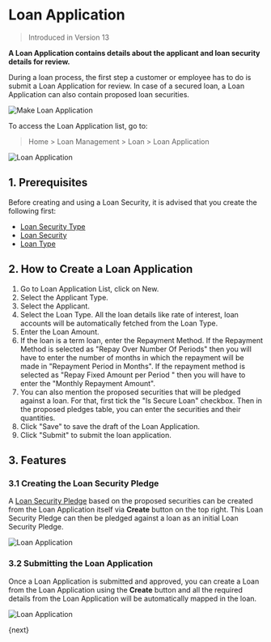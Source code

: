 <!-- add-breadcrumbs -->
# Loan Application
> Introduced in Version 13

**A Loan Application contains details about the applicant and loan security details for review.**

During a loan process, the first step a customer or employee has to do is submit a Loan Application for review. In case of a secured loan, a Loan Application can also contain proposed loan securities.

<img class="screenshot" alt="Make Loan Application" src="{{docs_base_url}}/v12/assets/img/loan-management/loan-application-flow.png">

To access the Loan Application list, go to:
> Home > Loan Management > Loan > Loan Application


<img class="screenshot" alt="Loan Application" src="{{docs_base_url}}/v12/assets/img/loan-management/loan-application.png">

## 1. Prerequisites
Before creating and using a Loan Security, it is advised that you create the following first:

* [Loan Security Type](/docs/v12/user/manual/en/loan-management/loan-security-type)
* [Loan Security](/docs/v12/user/manual/en/loan-management/loan-security)
* [Loan Type](/docs/v12/user/manual/en/loan-management/loan-type)

## 2. How to Create a Loan Application
1. Go to Loan Application List, click on New.
2. Select the Applicant Type.
3. Select the Applicant.
4. Select the Loan Type. All the loan details like rate of interest, loan accounts will be automatically fetched from the Loan Type.
5. Enter the Loan Amount.
6. If the loan is a term loan, enter the Repayment Method. If the Repayment Method is selected as "Repay Over Number Of Periods" then you will have to enter the number of months in which the repayment will be made in "Repayment Period in Months". If the repayment method is selected as "Repay Fixed Amount per Period " then you will have to enter the "Monthly Repayment Amount".
7. You can also mention the proposed securities that will be pledged against a loan. For that, first tick the "Is Secure Loan" checkbox. Then in the proposed pledges table, you can enter the securities and their quantities.
8. Click "Save" to save the draft of the Loan Application.
9. Click "Submit" to submit the loan application.

## 3. Features

### 3.1 Creating the Loan Security Pledge
A [Loan Security Pledge](/docs/v12/user/manual/en/loan-management/loan-security-pledge) based on the proposed securities can be created from the Loan Application itself via **Create** button on the top right. This Loan Security Pledge can then be pledged against a loan as an initial Loan Security Pledge.

<img class="screenshot" alt="Loan Application" src="{{docs_base_url}}/v12/assets/img/loan-management/create-loan-security-pledge.png">

### 3.2 Submitting the Loan Application
Once a Loan Application is submitted and approved, you can create a Loan from the Loan Application using the **Create** button and all the required details from the Loan Application will be automatically mapped in the loan.

<img class="screenshot" alt="Loan Application" src="{{docs_base_url}}/v12/assets/img/loan-management/create-loan.png">

{next}


